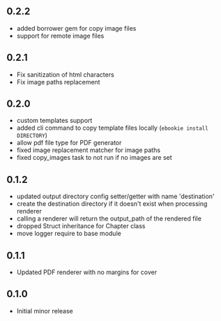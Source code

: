 ## 0.2.2
- added borrower gem for copy image files
- support for remote image files

## 0.2.1
- Fix sanitization of html characters
- Fix image paths replacement

## 0.2.0
- custom templates support
- added cli command to copy template files locally (`ebookie install DIRECTORY`)
- allow pdf file type for PDF generator
- fixed image replacement matcher for image paths
- fixed copy_images task to not run if no images are set

## 0.1.2
- updated output directory config setter/getter with name 'destination'
- create the destination directory if it doesn't exist when processing renderer
- calling a renderer will return the output_path of the rendered file
- dropped Struct inheritance for Chapter class
- move logger require to base module

## 0.1.1
- Updated PDF renderer with no margins for cover

## 0.1.0
- Initial minor release
